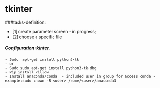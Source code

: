 # tkinter 


    
###tasks-definition:
* [1] create parameter screen - in progress;
* [2] choose a specific file


##### Configuration tkinter.

    - Sudo  apt-get install python3-tk
    - or 
    - Sudo sudo apt-get install python3-tk-dbg
    - Pip install Pillow
    - Install anaconda/conda  - included user in group for access conda - example:sudo chown -R <user> /home/<user>/anaconda3 
